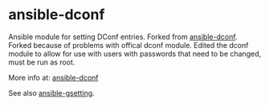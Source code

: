 # ansible-dconf

Ansible module for setting DConf entries. Forked from [ansible-dconf](https://github.com/jistr/ansible-dconf). Forked because of problems with offical dconf module. Edited the dconf module to allow for use with users with passwords that need to be changed, must be run as root.

More info at:
[ansible-dconf](https://github.com/jistr/)

See also
[ansible-gsetting](https://github.com/jistr/ansible-gsetting).
